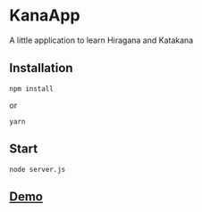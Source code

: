 # KanaApp
A little application to learn Hiragana and Katakana

## Installation
```
npm install
```
or
```
yarn
```

## Start
```
node server.js
```

## [Demo](http://milanricoul.com/kana/)
